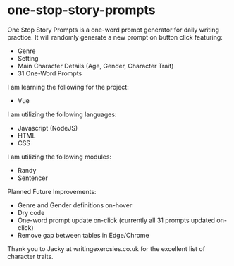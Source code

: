 # one-stop-story-prompts
One Stop Story Prompts is a one-word prompt generator for daily writing practice. It will randomly generate a new prompt on button click featuring:
- Genre
- Setting
- Main Character Details (Age, Gender, Character Trait)
- 31 One-Word Prompts

I am learning the following for the project:
- Vue

I am utilizing the following languages:
- Javascript (NodeJS)
- HTML
- CSS

I am utilizing the following modules:
- Randy
- Sentencer

Planned Future Improvements:
- Genre and Gender definitions on-hover
- Dry code
- One-word prompt update on-click (currently all 31 prompts updated on-click)
- Remove gap between tables in Edge/Chrome

Thank you to Jacky at writingexercsies.co.uk for the excellent list of character traits.
